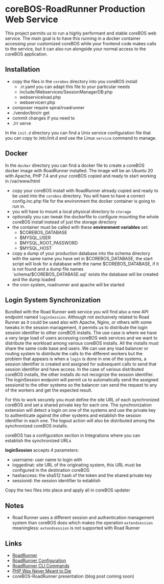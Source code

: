 # coreBOS-RoadRunner Production Web Service

This project permits us to run a highly performant and stable coreBOS web service. The main goal is to have this running in a docker container accessing your customized coreBOS while your frontend code makes calls to the service, but it can also run alongside your normal access to the coreBOS application.

## Installation

- copy the files in the `corebos` directory into you coreBOS install
  - .rr.yaml you can adapt this file to your particular needs
  - include/Webservices/SessionManagerDB.php
  - webserviceload.php
  - webservicerr.php
- composer require spiral/roadrunner
- ./vendor/bin/rr get
- commit changes if you need to
- ./rr serve

In the `init.d` directory you can find a Unix service configuration file that you can copy to /etc/init.d and use the Linux `service` command to manage.

## Docker

In the `docker` directory you can find a docker file to create a coreBOS docker image with RoadRunner installed. The image will be an Ubuntu 20 with Apache, PHP 7.4 and your coreBOS copied and ready to start working in /var/www/html

- copy your coreBOS install with RoadRunner already copied and ready to be used into the `corebos` directory. You will have to have a correct config.inc.php file for the environment the docker container is going to run in.
- you will have to mount a local physical directory to `storage`
- optionally you can tweak the dockerfile to configure mounting the whole coreBOS install instead of just the storage directory
- the container must be called with these **environment variables** set:
  - $COREBOS_DATABASE
  - $MYSQL_USER
  - $MYSQL_ROOT_PASSWORD
  - $MYSQL_HOST
- copy a dump of your production database into the schema directory with the same name you have set in $COREBOS_DATABASE, the start script will look for a database with the name $COREBOS_DATABASE, if it is not found and a dump file names `schema/$COREBOS_DATABASE.sql` exists the database will be created and the dump loaded
- the cron system, roadrunner and apache will be started

## Login System Synchronization

Bundled with the Road Runner web service you will find also a new API endpoint named `loginSession`. Although not exclusively related to Road Runner as it could be used also with Apache, Nginx, or others with some tweaks in the session management, it permits us to distribute the login session identifier to other coreBOS installs. The use case is where we have a very large load of users accessing coreBOS web services and we want to distribute the workload among various coreBOS installs. All the installs must share the same code base and users. We can use any load balancer or routing system to distribute the calls to the different workers but the problem that appears is when a `login` is done in one of the systems, a session identifier is created and assigned for subsequent calls to send that session identifier and have access. In the case of various distributed coreBOS installs, the other installs do not recognize the session identifier. The loginSession endpoint will permit us to automatically send the assigned sessionid to the other systems so the balancer can send the request to any of the workers and get the expected result.

For this to work securely you must define the site URL of each synchronized coreBOS and set a shared private key for each one. The synchronization extension will detect a login on one of the systems and use the private key to authenticate against the other systems and establish the session identifier in each one. The logout action will also be distributed among the synchronized coreBOS installs.

coreBOS has a configuration section in Integrations where you can establish the synchronized URLs

**loginSession** accepts 4 parameters:

- username: user name to login with
- loggedinat: site URL of the originating system, this URL must be configured in the destination coreBOS
- hashaccess: the sha512 hash of the token and the shared private key
- sessionid: the session identifier to establish

Copy the two files into place and apply all in coreBOS updater

## Notes

- Road Runner uses a different session and authentication management system than coreBOS does which makes the operation `extendsession` meaningless: `extendsession` is not supported with Road Runner

## Links

- [RoadRunner](https://roadrunner.dev/)
- [RoadRunner Configuration](https://roadrunner.dev/docs/intro-config)
- [RoadRunner CLI Commands](https://roadrunner.dev/docs/beep-beep-cli)
- [PHP Was Never Meant to Die](https://spiralscout.com/blog/php-was-never-meant-to-die)
- coreBOS-RoadRunner presentation (blog post coming soon)
